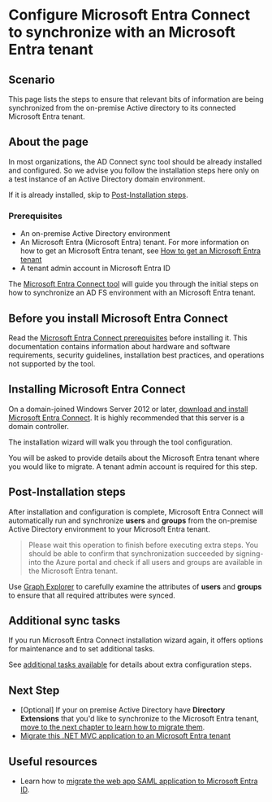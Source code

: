# Configure Microsoft Entra Connect to synchronize with an Microsoft Entra tenant

## Scenario

This page lists the steps to ensure that relevant bits of information are being synchronized from the on-premise Active directory to its connected Microsoft Entra tenant.

## About the page

In most organizations, the AD Connect sync tool should be already installed and configured. So we advise you follow the installation steps here only on a test instance of an Active Directory domain environment.

If it is already installed, skip to [Post-Installation steps](#post-installation-steps).

### Prerequisites

- An on-premise Active Directory environment
- An Microsoft Entra (Microsoft Entra) tenant. For more information on how to get an Microsoft Entra tenant, see [How to get an Microsoft Entra tenant](https://learn.microsoft.com/entra/identity-platform/quickstart-create-new-tenant)
- A tenant admin account in Microsoft Entra ID

The [Microsoft Entra Connect tool](https://www.microsoft.com/download/details.aspx?id=47594) will guide you through the initial steps on how to synchronize an AD FS environment with an Microsoft Entra tenant.

## Before you install Microsoft Entra Connect

Read the [Microsoft Entra Connect prerequisites](https://docs.microsoft.com/azure/active-directory/hybrid/how-to-connect-install-prerequisites) before installing it. This documentation contains information about hardware and software requirements, security guidelines, installation best practices, and operations not supported by the tool.

## Installing Microsoft Entra Connect

On a domain-joined Windows Server 2012 or later, [download and install Microsoft Entra Connect](https://www.microsoft.com/download/details.aspx?id=47594). It is highly recommended that this server is a domain controller.

The installation wizard will walk you through the tool configuration.

You will be asked to provide details about the Microsoft Entra tenant where you would like to migrate. A tenant admin account is required for this step.

## Post-Installation steps

After installation and configuration is complete, Microsoft Entra Connect will automatically run and synchronize **users** and **groups** from the on-premise Active Directory environment to your Microsoft Entra tenant.

> Please wait this operation to finish before executing extra steps. You should be able to confirm that synchronization succeeded by signing-into the Azure portal and check if all users and groups are available in the Microsoft Entra tenant.

Use [Graph Explorer](https://aka.ms/ge) to carefully examine the attributes of **users** and **groups** to ensure that all required attributes were synced.

## Additional sync tasks

If you run Microsoft Entra Connect installation wizard again, it offers options for maintenance and to set additional tasks.

See [additional tasks available](https://docs.microsoft.com/azure/active-directory/hybrid/how-to-connect-installation-wizard) for details about extra configuration steps.

## Next Step

- [Optional] If your on premise Active Directory have **Directory Extensions** that you'd like to synchronize to the Microsoft Entra tenant, [move to the next chapter to learn how to migrate them](../1-3-Directory-Extensions/README.md).
- [Migrate this .NET MVC application to an Microsoft Entra tenant](./../2-AAD-Migration/2-1-SAML-WebApp/README.md)

## Useful resources

- Learn how to [migrate the web app SAML application to Microsoft Entra ID](https://docs.microsoft.com/azure/active-directory/manage-apps/migrate-adfs-apps-to-azure).
